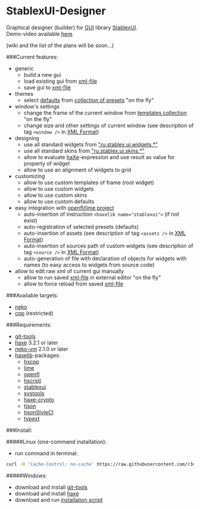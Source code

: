 StablexUI-Designer
=========================

Graphical designer (builder) for [GUI](https://en.wikipedia.org/wiki/Graphical_user_interface) library [StablexUI](https://github.com/RealyUniqueName/StablexUI).<br/>
Demo-video available [here](https://youtu.be/8SPn3NZE8T4).<br/>

(wiki and the list of the plans will be soon...)<br/>

###Current features:<br/>
* generic
	* build a new gui
	* load existing gui from [xml-file](http://ui.stablex.ru/doc/#manual/12_XML_based_classes.html)
	* save gui to [xml-file](http://ui.stablex.ru/doc/#manual/12_XML_based_classes.html)
* themes
	* select [defaults](http://ui.stablex.ru/doc/#manual/07_Presets(Defaults).html) from [collection of presets](StablexUI-Designer/Assets/presets) "on the fly"
* window's settings
	* change the frame of the current window from [templates collection](StablexUI-Designer/Assets/frames) "on the fly"
	* change size and other settings of current window (see description of tag `<window />` in [XML Format](http://www.openfl.org/learn/docs/command-line-tools/project-files/xml-format/))
* designing
	* use all standard widgets from ["ru.stablex.ui.widgets.*"](https://github.com/RealyUniqueName/StablexUI/tree/master/src/ru/stablex/ui/widgets)
	* use all standard skins from ["ru.stablex.ui.skins.*"](https://github.com/RealyUniqueName/StablexUI/tree/master/src/ru/stablex/ui/skins)
	* allow to evaluate [haXe](https://haxe.org/)-expression and use result as value for property of widget
	* allow to use an alignment of widgets to grid
* customizing
	* allow to use custom templates of frame (root widget)
	* allow to use custom widgets
	* allow to use custom skins
	* allow to use custom defaults
* easy integration with [openfl/lime project](http://www.openfl.org/learn/docs/command-line-tools/project-files/xml-format/)
	* auto-insertion of instruction `<haxelib name="stablexui">` (if not exist)
	* auto-registration of selected presets (defaults)
	* auto-insertion of assets (see description of tag `<assets />` in [XML Format](http://www.openfl.org/learn/docs/command-line-tools/project-files/xml-format/))
	* auto-insertion of sources path of custom widgets (see description of tag `<source />` in [XML Format](http://www.openfl.org/learn/docs/command-line-tools/project-files/xml-format/))
	* auto-generation of file with declaration of objects for widgets with names (to easy access to widgets from source code)
* allow to edit raw xml of current gui manually
	* allow to run saved [xml-file](http://ui.stablex.ru/doc/#manual/12_XML_based_classes.html) in external editor "on the fly"
	* allow to force reload from saved [xml-file](http://ui.stablex.ru/doc/#manual/12_XML_based_classes.html)

###Available targets:<br/>
* [neko](http://haxe.org/doc/start/neko)
* [cpp](http://haxe.org/doc/start/cpp) (restricted)

###Requirements:<br/>
* [git-tools](https://git-scm.com/downloads)
* [haxe](https://haxe.org) 3.2.1 or later
* [neko-vm](http://nekovm.org) 2.1.0 or later
* [haxelib](https://lib.haxe.org/)-packages:
	* [hxcpp](https://github.com/HaxeFoundation/hxcpp)
	* [lime](https://github.com/openfl/lime)
	* [openfl](https://github.com/openfl/openfl)
	* [hscript](https://github.com/HaxeFoundation/hscript)
	* [stablexui](https://github.com/RealyUniqueName/StablexUI)
	* [systools](https://github.com/waneck/systools.git)
	* [haxe-crypto](https://github.com/soywiz/haxe-crypto)
	* [tjson](https://github.com/martamius/TJSON)
	* [tjsonStyleCl](https://github.com/r3d9u11/haxe-tjsonStyleCl)
	* [typext](https://github.com/r3d9u11/haxe-typext)

###Install:<br/>

#####Linux (one-command installation):<br/>
* run command in terminal:
```bash
curl -H 'Cache-Control: no-cache' https://raw.githubusercontent.com/r3d9u11/StablexUI-Designer/master/Install-Linux.sh | bash
```

#####Windows:<br/>
* download and install [git-tools](https://git-scm.com/download/win)
* download and install [haxe](https://haxe.org/download/)
* download and run [installation script](https://raw.githubusercontent.com/r3d9u11/StablexUI-Designer/master/Install-Windows.bat)
